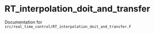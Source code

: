 # RT_interpolation_doit_and_transfer

Documentation for `src/real_time_control/RT_interpolation_doit_and_transfer.F`
